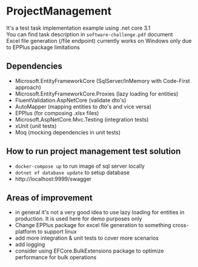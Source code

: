 # ProjectManagement
It's a test task implementation example using .net core 3.1  
You can find task description in `software-challenge.pdf` document  
Excel file generation (/file endpoint) currently works on Windows only due to EPPlus package limitations
## Dependencies
- Microsoft.EntityFrameworkCore (SqlServer/InMemory with Code-First approach)
- Microsoft.EntityFrameworkCore.Proxies (lazy loading for entities)
- FluentValidation.AspNetCore (validate dto's)
- AutoMapper (mapping entities to dto's and vice versa)
- EPPlus (for composing .xlsx files)
- Microsoft.AspNetCore.Mvc.Testing (integration tests)
- xUnit (unit tests)
- Moq (mocking dependencies in unit tests)
## How to run project management test solution
- `docker-compose up` to run image of sql server locally
- `dotnet ef database update` to setup database
- http://localhost:9999/swagger
## Areas of improvement
- in general it's not a very good idea to use lazy loading for entities in production. It is used here for demo purposes only
- Change EPPlus package for excel file generation to something cross-platform to support linux
- add more integration & unit tests to cover more scenarios
- add logging
- consider using EFCore.BulkExtensions package to optimize performance for bulk operations
